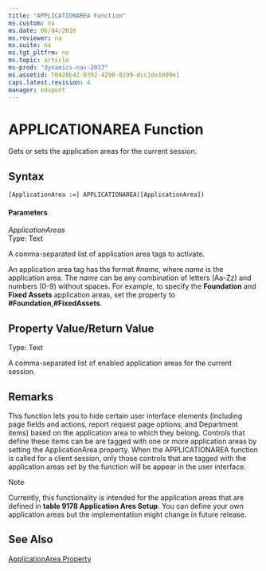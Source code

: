 ```yaml
---
title: "APPLICATIONAREA Function"
ms.custom: na
ms.date: 06/04/2016
ms.reviewer: na
ms.suite: na
ms.tgt_pltfrm: na
ms.topic: article
ms-prod: "dynamics-nav-2017"
ms.assetid: f0428b42-0352-4298-8299-dcc1de1809e1
caps.latest.revision: 4
manager: edupont
---
```

# APPLICATIONAREA Function
Gets or sets the application areas for the current session.  
  
## Syntax  
  
```  
[ApplicationArea :=] APPLICATIONAREA([ApplicationArea])  
```  
  
#### Parameters  
 *ApplicationAreas*  
 Type: Text  
  
 A comma\-separated list of application area tags to activate.  
  
 An application area tag has the format \#*name*, where *name* is the application area. The *name* can be any combination of letters \(Aa\-Zz\) and numbers \(0\-9\) without spaces. For example, to specify the **Foundation** and **Fixed Assets** application areas, set the property to **\#Foundation,\#FixedAssets**.  
  
## Property Value/Return Value  
 Type: Text  
  
 A comma\-separated list of enabled application areas for the current session.  
  
## Remarks  
 This function lets  you to hide certain user interface elements \(including page fields and actions, report request page options, and Department items\) based on the application area to which they belong. Controls that define these items can be are tagged with one or more application areas by setting the ApplicationArea property. When the APPLICATIONAREA function is called for a client session, only those controls that are tagged with the application areas set by the function will be appear in the user interface.  
  
> [!NOTE]  
>  Currently, this functionality is intended for the application areas that are defined in **table 9178 Application Ares Setup**. You can define your own application areas but the implementation might change in future release.  
  
## See Also  
 [ApplicationArea Property](ApplicationArea-Property.md)